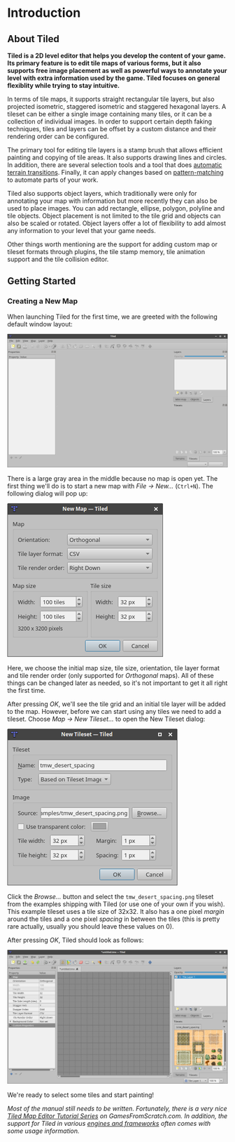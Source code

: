 # Introduction

## About Tiled

**Tiled is a 2D level editor that helps you develop the content of your game. Its primary feature is to edit tile maps of various forms, but it also supports free image placement as well as powerful ways to annotate your level with extra information used by the game. Tiled focuses on general flexiblity while trying to stay intuitive.**

In terms of tile maps, it supports straight rectangular tile layers, but also projected isometric, staggered isometric and staggered hexagonal layers. A tileset can be either a single image containing many tiles, or it can be a collection of individual images. In order to support certain depth faking techniques, tiles and layers can be offset by a custom distance and their rendering order can be configured.

The primary tool for editing tile layers is a stamp brush that allows efficient painting and copying of tile areas. It also supports drawing lines and circles. In addition, there are several selection tools and a tool that does [automatic terrain transitions](using-the-terrain-tool.md). Finally, it can apply changes based on [pattern-matching](https://github.com/bjorn/tiled/wiki/Automapping) to automate parts of your work.

Tiled also supports object layers, which traditionally were only for annotating your map with information but more recently they can also be used to place images. You can add rectangle, ellipse, polygon, polyline and tile objects. Object placement is not limited to the tile grid and objects can also be scaled or rotated. Object layers offer a lot of flexibility to add almost any information to your level that your game needs.

Other things worth mentioning are the support for adding custom map or tileset formats through plugins, the tile stamp memory, tile animation support and the tile collision editor.

## Getting Started

### Creating a New Map

When launching Tiled for the first time, we are greeted with the following default window layout:

  ![Tiled Window](images/introduction/tiled-window.png)

There is a large gray area in the middle because no map is open yet. The first thing we'll do is to start a new map with _File -> New..._ (`Ctrl+N`). The following dialog will pop up:

  ![New Map](images/introduction/tiled-new-map.png)

Here, we choose the initial map size, tile size, orientation, tile layer format and tile render order (only supported for _Orthogonal_ maps). All of these things can be changed later as needed, so it's not important to get it all right the first time.

After pressing _OK_, we'll see the tile grid and an initial tile layer will be added to the map. However, before we can start using any tiles we need to add a tileset. Choose _Map -> New Tileset..._ to open the New Tileset dialog:

  ![New Tileset](images/introduction/tiled-new-tileset.png)

Click the _Browse..._ button and select the `tmw_desert_spacing.png` tileset from the examples shipping with Tiled (or use one of your own if you wish). This example tileset uses a tile size of 32x32. It also has a one pixel _margin_ around the tiles and a one pixel _spacing_ in between the tiles (this is pretty rare actually, usually you should leave these values on 0).

After pressing _OK_, Tiled should look as follows:

  ![Tileset Added](images/introduction/tiled-new-map-tileset-added.png)

We're ready to select some tiles and start painting!

*Most of the manual still needs to be written. Fortunately, there is a very nice [Tiled Map Editor Tutorial Series](http://www.gamefromscratch.com/post/2015/10/14/Tiled-Map-Editor-Tutorial-Series.aspx) on GamesFromScratch.com. In addition, the support for Tiled in various [engines and frameworks](../reference/support-for-tmx-maps.md) often comes with some usage information.*
